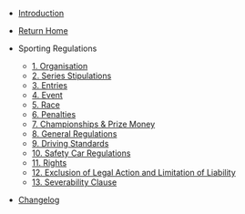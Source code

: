 - [Introduction](/#introduction)

- <a href="/" target="_self">Return Home</a>

- Sporting Regulations
    - [1. Organisation](regulations/organisation.md)
    - [2. Series Stipulations](regulations/seriesstipulations.md)
    - [3. Entries](regulations/entries.md)
    - [4. Event](regulations/event.md)
    - [5. Race](regulations/race.md)
    - [6. Penalties](regulations/penalties.md)
    - [7. Championships & Prize Money](regulations/championship.md)
    - [8. General Regulations](regulations/generalregulations.md)
    - [9. Driving Standards](regulations/drivingstandards.md)
    - [10. Safety Car Regulations](regulations/safetycar.md)
    - [11. Rights](regulations/rights.md)
    - [12. Exclusion of Legal Action and Limitation of Liability](regulations/exclusion.md)
    - [13. Severability Clause](regulations/severabilityclause.md)


- [Changelog](changelog.md)
